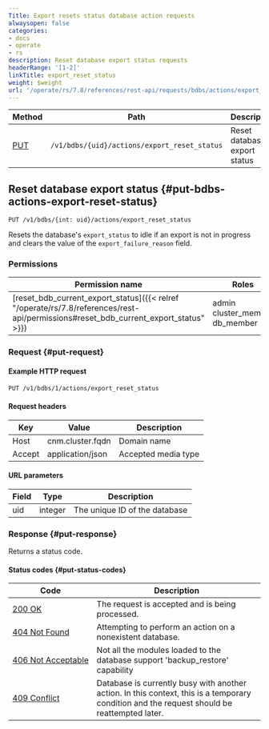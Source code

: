 ```yaml
---
Title: Export resets status database action requests
alwaysopen: false
categories:
- docs
- operate
- rs
description: Reset database export status requests
headerRange: '[1-2]'
linkTitle: export_reset_status
weight: $weight
url: '/operate/rs/7.8/references/rest-api/requests/bdbs/actions/export_reset_status/'
---
```


| Method | Path | Description |
|--------|------|-------------|
| [PUT](#put-bdbs-actions-export-reset-status) | `/v1/bdbs/{uid}/actions/export_reset_status` | Reset database export status |

## Reset database export status {#put-bdbs-actions-export-reset-status}

	PUT /v1/bdbs/{int: uid}/actions/export_reset_status

Resets the database's `export_status` to idle if an export is not in progress and clears the value of the `export_failure_reason` field.

### Permissions

| Permission name | Roles |
|-----------------|-------|
| [reset_bdb_current_export_status]({{< relref "/operate/rs/7.8/references/rest-api/permissions#reset_bdb_current_export_status" >}}) | admin<br />cluster_member<br />db_member |

### Request {#put-request}

#### Example HTTP request

```sh
PUT /v1/bdbs/1/actions/export_reset_status
```

#### Request headers

| Key | Value | Description |
|-----|-------|-------------|
| Host | cnm.cluster.fqdn | Domain name |
| Accept | application/json | Accepted media type |

#### URL parameters

| Field | Type | Description |
|-------|------|-------------|
| uid | integer | The unique ID of the database |

### Response {#put-response}

Returns a status code.

#### Status codes {#put-status-codes}

| Code | Description |
|------|-------------|
| [200 OK](http://www.w3.org/Protocols/rfc2616/rfc2616-sec10.html#sec10.2.1) | The request is accepted and is being processed. |
| [404 Not Found](http://www.w3.org/Protocols/rfc2616/rfc2616-sec10.html#sec10.4.5) | Attempting to perform an action on a nonexistent database. |
| [406&nbsp;Not&nbsp;Acceptable](http://www.w3.org/Protocols/rfc2616/rfc2616-sec10.html#sec10.4.7) | Not all the modules loaded to the database support 'backup_restore' capability |
| [409 Conflict](http://www.w3.org/Protocols/rfc2616/rfc2616-sec10.html#sec10.4.10) | Database is currently busy with another action. In this context, this is a temporary condition and the request should be reattempted later. |
